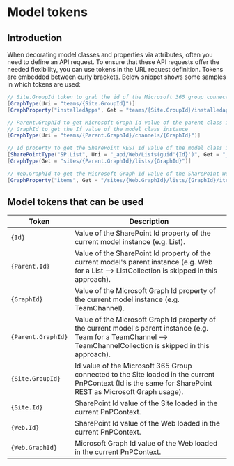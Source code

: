 
# Model tokens

## Introduction

When decorating model classes and properties via attributes, often you need to define an API request. To ensure that these API requests offer the needed flexibility, you can use tokens in the URL request definition. Tokens are embedded between curly brackets. Below snippet shows some samples in which tokens are used:

```csharp
// Site.GroupId token to grab the id of the Microsoft 365 group connected to the current site
[GraphType(Uri = "teams/{Site.GroupId}")]
[GraphProperty("installedApps", Get = "teams/{Site.GroupId}/installedapps?expand=TeamsApp")]

// Parent.GraphId to get Microsoft Graph Id value of the parent class instance of the model
// GraphId to get the If value of the model class instance
[GraphType(Uri = "teams/{Parent.GraphId}/channels/{GraphId}")]

// Id property to get the SharePoint REST Id value of the model class instance
[SharePointType("SP.List", Uri = "_api/Web/Lists(guid'{Id}')", Get = "_api/web/lists", Update = "_api/web/lists/getbyid(guid'{Id}')", LinqGet = "_api/web/lists")]
[GraphType(Get = "sites/{Parent.GraphId}/lists/{GraphId}")]

// Web.GraphId to get the Microsoft Graph Id value of the SharePoint Web model instance of the current PnPContext instance
[GraphProperty("items", Get = "/sites/{Web.GraphId}/lists/{GraphId}/items?expand=fields")]
```

## Model tokens that can be used

Token | Description
------|------------
`{Id}` | Value of the SharePoint Id property of the current model instance (e.g. List).
`{Parent.Id}` | Value of the SharePoint Id property of the current model's parent instance (e.g. Web for a List --> ListCollection is skipped in this approach).
`{GraphId}` | Value of the Microsoft Graph Id property of the current model instance (e.g. TeamChannel).
`{Parent.GraphId}` | Value of the Microsoft Graph Id property of the current model's parent instance (e.g. Team for a TeamChannel --> TeamChannelCollection is skipped in this approach).
`{Site.GroupId}` | Id value of the Microsoft 365 Group connected to the Site loaded in the current PnPContext (Id is the same for SharePoint REST as Microsoft Graph usage).
`{Site.Id}` | SharePoint Id value of the Site loaded in the current PnPContext.
`{Web.Id}` | SharePoint Id value of the Web loaded in the current PnPContext.
`{Web.GraphId}` | Microsoft Graph Id value of the Web loaded in the current PnPContext.
